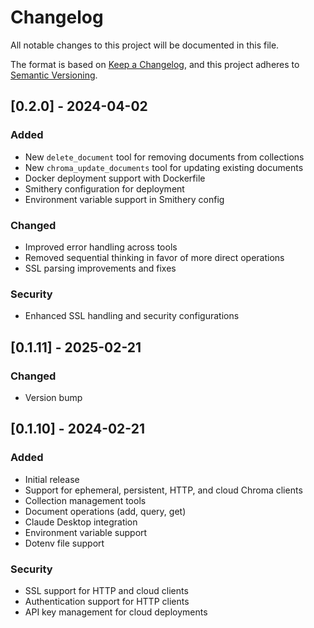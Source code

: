 # Changelog

All notable changes to this project will be documented in this file.

The format is based on [Keep a Changelog](https://keepachangelog.com/en/1.0.0/),
and this project adheres to [Semantic Versioning](https://semver.org/spec/v2.0.0.html).

## [0.2.0] - 2024-04-02

### Added
- New `delete_document` tool for removing documents from collections
- New `chroma_update_documents` tool for updating existing documents
- Docker deployment support with Dockerfile
- Smithery configuration for deployment
- Environment variable support in Smithery config

### Changed
- Improved error handling across tools
- Removed sequential thinking in favor of more direct operations
- SSL parsing improvements and fixes

### Security
- Enhanced SSL handling and security configurations

## [0.1.11] - 2025-02-21

### Changed
- Version bump

## [0.1.10] - 2024-02-21

### Added
- Initial release
- Support for ephemeral, persistent, HTTP, and cloud Chroma clients
- Collection management tools
- Document operations (add, query, get)
- Claude Desktop integration
- Environment variable support
- Dotenv file support

### Security
- SSL support for HTTP and cloud clients
- Authentication support for HTTP clients
- API key management for cloud deployments 